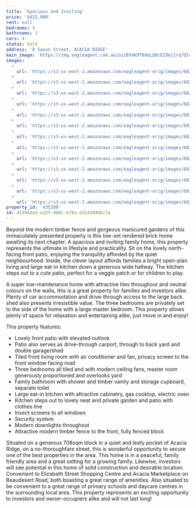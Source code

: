 ```yaml
---
title: 'Spacious and Inviting'
price: '$425,000'
rent: null
bedrooms: 3
bathrooms: 1
cars: 4
status: Sold
address: '8 Saxon Street, ACACIA RIDGE'
main_image: 'https://img.eagleagent.com.au/oicBfmK9T89qLQ8cEZ9ej1rq7QI=/1280x854/smart/https://s3-us-west-2.amazonaws.com/eagleagent-orig/images/6821727/127660638-image-M.jpg'
images:
  -
    url: 'https://s3-us-west-2.amazonaws.com/eagleagent-orig/images/6821739/127660638-image-L.jpg'
  -
    url: 'https://s3-us-west-2.amazonaws.com/eagleagent-orig/images/6821738/127660638-image-K.jpg'
  -
    url: 'https://s3-us-west-2.amazonaws.com/eagleagent-orig/images/6821737/127660638-image-J.jpg'
  -
    url: 'https://s3-us-west-2.amazonaws.com/eagleagent-orig/images/6821736/127660638-image-I.jpg'
  -
    url: 'https://s3-us-west-2.amazonaws.com/eagleagent-orig/images/6821735/127660638-image-H.jpg'
  -
    url: 'https://s3-us-west-2.amazonaws.com/eagleagent-orig/images/6821734/127660638-image-G.jpg'
  -
    url: 'https://s3-us-west-2.amazonaws.com/eagleagent-orig/images/6821733/127660638-image-F.jpg'
  -
    url: 'https://s3-us-west-2.amazonaws.com/eagleagent-orig/images/6821732/127660638-image-E.jpg'
  -
    url: 'https://s3-us-west-2.amazonaws.com/eagleagent-orig/images/6821731/127660638-image-D.jpg'
  -
    url: 'https://s3-us-west-2.amazonaws.com/eagleagent-orig/images/6821730/127660638-image-C.jpg'
  -
    url: 'https://s3-us-west-2.amazonaws.com/eagleagent-orig/images/6821729/127660638-image-B.jpg'
  -
    url: 'https://s3-us-west-2.amazonaws.com/eagleagent-orig/images/6821728/127660638-image-A.jpg'
  -
    url: 'https://s3-us-west-2.amazonaws.com/eagleagent-orig/images/6821727/127660638-image-M.jpg'
property_id: '435208'
id: 41394da3-e22f-488c-b78a-e51428406c7a
---
```

Beyond the modern timber fence and gorgeous manicured gardens of this immaculately presented property is this low-set rendered brick home awaiting its next chapter. A spacious and inviting family home, this property represents the ultimate in lifestyle and practicality. Sit on the lovely north-facing front patio, enjoying the tranquility afforded by the quiet neighbourhood. Inside, the clever layout affords families a bright open-plan living and large eat-in kitchen down a generous wide hallway. The kitchen steps out to a cute patio, perfect for a veggie patch or for children to play.

A super low-maintenance home with attractive tiles throughout and neutral colours on the walls, this is a great property for families and investors alike. Plenty of car accommodation and drive-through access to the large back shed also presents irresistible value. The three bedrooms are privately set to the side of the home with a large master bedroom. This property allows plenty of space for relaxation and entertaining alike, just move in and enjoy!

This property features:

*  Lovely front patio with elevated outlook
*  Patio also serves as drive-through carport, through to back yard and double garage/shed
*  Tiled front living room with air conditioner and fan, privacy screen to the front window facing road
*  Three bedrooms all tiled and with modern ceiling fans, master room generously proportioned and overlooks yard
*  Family bathroom with shower and timber vanity and storage cupboard, separate toilet
*  Large eat-in kitchen with attractive cabinetry, gas cooktop, electric oven
*  Kitchen steps out to lovely neat and private garden and patio with clothes line
*  Insect screens to all windows
*  Security system
*  Modern downlights throughout
*  Attractive modern timber fence to the front, fully fenced block

Situated on a generous 708sqm block in a quiet and leafy pocket of Acacia Ridge, on a no-thoroughfare street, this is wonderful opportunity to secure one of the best properties in the area. This home is in a peaceful, family friendly area and a great setting for a growing family. Likewise, investors will see potential in this home of solid construction and desirable location. Convenient to Elizabeth Street Shopping Centre and Acacia Marketplace on Beaudesert Road, both boasting a great range of amenities. Also situated to be convenient to a great range of primary schools and daycare centres in the surrounding local area. This property represents an exciting opportunity to investors and owner-occupiers alike and will not last long!